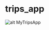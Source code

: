 # trips_app




![alt MyTripsApp](https://fotos.subefotos.com/8d921855b6e9c649f1c62ac80ea35c98o.jpg)


